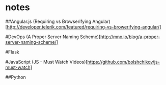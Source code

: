 notes
=====


##Angular.js
(Requiring vs Browserifying Angular)[http://developer.telerik.com/featured/requiring-vs-browerifying-angular/]


#DevOps
(A Proper Server Naming Scheme)[http://mnx.io/blog/a-proper-server-naming-scheme/]



#Flask


#JavaScript
(JS - Must Watch Videos)[https://github.com/bolshchikov/js-must-watch]


##Python
